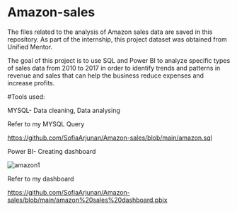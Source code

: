# Amazon-sales

The files related to the analysis of Amazon sales data are saved in this repository. As part of the internship, this project dataset was obtained from Unified Mentor.

The goal of this project is to use SQL and Power BI to analyze specific types of sales data from 2010 to 2017 in order to identify trends and patterns in revenue and sales that can help the business reduce expenses and increase profits.

#Tools used:

MYSQL- Data cleaning, Data analysing 

Refer to my MYSQL Query

https://github.com/SofiaArjunan/Amazon-sales/blob/main/amazon.sql



Power BI- Creating dashboard

![amazon1](https://github.com/SofiaArjunan/Amazon-sales/assets/168706952/00d23300-1158-4ab3-9882-04a3a621480b)

Refer to my dashboard 

https://github.com/SofiaArjunan/Amazon-sales/blob/main/amazon%20sales%20dashboard.pbix
